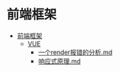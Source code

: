 # 前端框架

- [前端框架](./CATALOG)  
    - [VUE](./VUE/CATALOG)  
        - [一个render报错的分析.md](./VUE/%E4%B8%80%E4%B8%AArender%E6%8A%A5%E9%94%99%E7%9A%84%E5%88%86%E6%9E%90)  
        - [响应式原理.md](./VUE/%E5%93%8D%E5%BA%94%E5%BC%8F%E5%8E%9F%E7%90%86)  